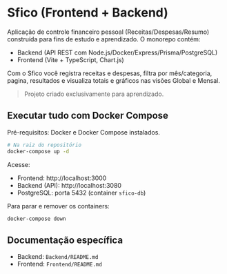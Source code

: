 # Sfico (Frontend + Backend)

Aplicação de controle financeiro pessoal (Receitas/Despesas/Resumo) construída para fins de estudo e aprendizado. O monorepo contém:

- Backend (API REST com Node.js/Docker/Express/Prisma/PostgreSQL)
- Frontend (Vite + TypeScript, Chart.js)

Com o Sfico você registra receitas e despesas, filtra por mês/categoria, pagina, resultados e visualiza totais e gráficos nas visões Global e Mensal.

> Projeto criado exclusivamente para aprendizado.

## Executar tudo com Docker Compose

Pré-requisitos: Docker e Docker Compose instalados.

```bash
# Na raiz do repositório
docker-compose up -d
```

Acesse:
- Frontend: http://localhost:3000
- Backend (API): http://localhost:3080
- PostgreSQL: porta 5432 (container `sfico-db`)

Para parar e remover os containers:

```bash
docker-compose down
```

## Documentação específica

- Backend: `Backend/README.md`
- Frontend: `Frontend/README.md`
